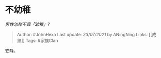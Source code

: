 # 不幼稚
*男性怎样不算「幼稚」?*

> Author: #JohnHexa
Last update: *23/07/2021* by ANingNing
Links: [[成熟]]
Tags: #家族Clan 

 
安静。




